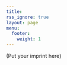 ```yaml
---
title: 
rss_ignore: true
layout: page
menu:
  footer:
    weight: 1
---
```


(Put your imprint here)

